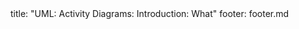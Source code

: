<frontmatter>
title: "UML: Activity Diagrams: Introduction: What"
footer: footer.md
</frontmatter>

<include src="unit-inPage-asFlat.md" boilerplate />